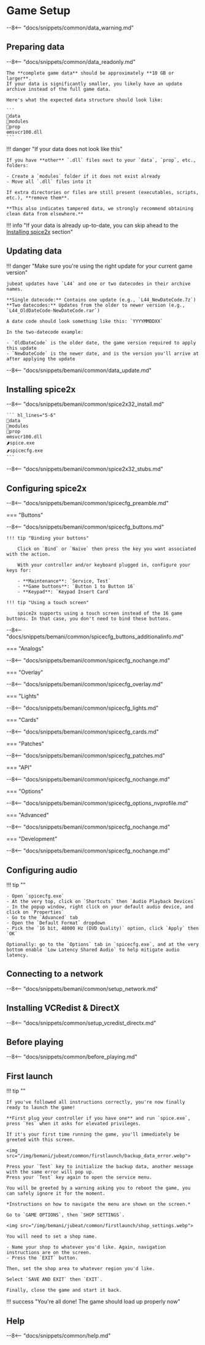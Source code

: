 # Game Setup

--8<-- "docs/snippets/common/data_warning.md"

## Preparing data

--8<-- "docs/snippets/common/data_readonly.md"

    The **complete game data** should be approximately **10 GB or larger**.  
    If your data is significantly smaller, you likely have an update archive instead of the full game data.

    Here's what the expected data structure should look like: 

    ```
    📂data
    📂modules
    📂prop
    ⚙️msvcr100.dll
    ```

!!! danger "If your data does not look like this"

    If you have **other** `.dll` files next to your `data`, `prop`, etc., folders:

    - Create a `modules` folder if it does not exist already
    - Move all `.dll` files into it

    If extra directories or files are still present (executables, scripts, etc.), **remove them**.

    **This also indicates tampered data, we strongly recommend obtaining clean data from elsewhere.**

!!! info "If your data is already up-to-date, you can skip ahead to the [Installing spice2x](#installing-spice2x) section"

## Updating data

!!! danger "Make sure you're using the right update for your current game version"

    jubeat updates have `L44` and one or two datecodes in their archive names.

    **Single datecode:** Contains one update (e.g., `L44_NewDateCode.7z`)  
    **Two datecodes:** Updates from the older to newer version (e.g., `L44_OldDateCode-NewDateCode.rar`)

    A date code should look something like this: `YYYYMMDDXX`

    In the two-datecode example:

    - `OldDateCode` is the older date, the game version required to apply this update
    - `NewDateCode` is the newer date, and is the version you'll arrive at after applying the update

--8<-- "docs/snippets/bemani/common/data_update.md"

## Installing spice2x

--8<-- "docs/snippets/bemani/common/spice2x32_install.md"

    ``` hl_lines="5-6"
    📂data
    📂modules
    📂prop
    ⚙️msvcr100.dll
    🌶️spice.exe
    🌶️spicecfg.exe
    ```

--8<-- "docs/snippets/bemani/common/spice2x32_stubs.md"

## Configuring spice2x

--8<-- "docs/snippets/bemani/common/spicecfg_preamble.md"

=== "Buttons"

--8<-- "docs/snippets/bemani/common/spicecfg_buttons.md"

    !!! tip "Binding your buttons"

        Click on `Bind` or `Naive` then press the key you want associated with the action.

        With your controller and/or keyboard plugged in, configure your keys for:  

        - **Maintenance**: `Service, Test`
        - **Game buttons**: `Button 1 to Button 16`
        - **Keypad**: `Keypad Insert Card`

    !!! tip "Using a touch screen" 

        spice2x supports using a touch screen instead of the 16 game buttons. In that case, you don't need to bind these buttons.
  
--8<-- "docs/snippets/bemani/common/spicecfg_buttons_additionalinfo.md"

=== "Analogs"

--8<-- "docs/snippets/bemani/common/spicecfg_nochange.md"

=== "Overlay"

--8<-- "docs/snippets/bemani/common/spicecfg_overlay.md"

=== "Lights"

--8<-- "docs/snippets/bemani/common/spicecfg_lights.md"

=== "Cards"

--8<-- "docs/snippets/bemani/common/spicecfg_cards.md"

=== "Patches"

--8<-- "docs/snippets/bemani/common/spicecfg_patches.md"

=== "API"

--8<-- "docs/snippets/bemani/common/spicecfg_nochange.md"

=== "Options"

--8<-- "docs/snippets/bemani/common/spicecfg_options_nvprofile.md"

=== "Advanced"

--8<-- "docs/snippets/bemani/common/spicecfg_nochange.md"

=== "Development"

--8<-- "docs/snippets/bemani/common/spicecfg_nochange.md"

## Configuring audio

!!! tip ""

    - Open `spicecfg.exe`
    - At the very top, click on `Shortcuts` then `Audio Playback Devices`
    - In the popup window, right click on your default audio device, and click on `Properties`
    - Go to the `Advanced` tab
    - Open the `Default Format` dropdown
    - Pick the `16 bit, 48000 Hz (DVD Quality)` option, click `Apply` then `OK`

    Optionally: go to the `Options` tab in `spicecfg.exe`, and at the very bottom enable `Low Latency Shared Audio` to help mitigate audio latency.

## Connecting to a network

--8<-- "docs/snippets/bemani/common/setup_network.md"

## Installing VCRedist & DirectX

--8<-- "docs/snippets/common/setup_vcredist_directx.md"

## Before playing

--8<-- "docs/snippets/common/before_playing.md"

## First launch

!!! tip ""

    If you've followed all instructions correctly, you're now finally ready to launch the game!

    **First plug your controller if you have one** and run `spice.exe`, press `Yes` when it asks for elevated privileges.

    If it's your first time running the game, you'll immediately be greeted with this screen.

    <img src="/img/bemani/jubeat/common/firstlaunch/backup_data_error.webp">

    Press your `Test` key to initialize the backup data, another message with the same error will pop up.  
    Press your `Test` key again to open the service menu.

    You will be greeted by a warning asking you to reboot the game, you can safely ignore it for the moment.

    *Instructions on how to navigate the menu are shown on the screen.*
  
    Go to `GAME OPTIONS`, then `SHOP SETTINGS`.

    <img src="/img/bemani/jubeat/common/firstlaunch/shop_settings.webp">

    You will need to set a shop name.
    
    - Name your shop to whatever you'd like. Again, navigation instructions are on the screen.
    - Press the `EXIT` button.

    Then, set the shop area to whatever region you'd like.

    Select `SAVE AND EXIT` then `EXIT`.

    Finally, close the game and start it back.
    
!!! success "You're all done! The game should load up properly now"

## Help

--8<-- "docs/snippets/common/help.md"